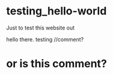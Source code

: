# testing_hello-world
Just to test this website out

hello there. testing
//comment?
# or is this comment?
